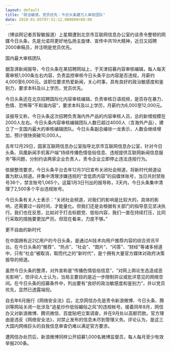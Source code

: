```yaml
---
layout: default
title: "政治敏感、党员优先：今日头条建万人审核团队"
date: 2018-01-05T07:51:12.000000+08:00
---
```


（博谈网记者苏智敏报道）上星期遭到北京市互联网信息办公室约谈责令整顿的网媒今日头条，先是允诺将更好地弘扬主旋律、宣传中共19大精神，近日又招聘2000审稿员，并注明是党员优先。

国内最大审核团队

据澎湃新闻报导，今日头条在某招聘网站上，于天津招募内容审核编辑，每人每天需审核1,000条左右内容，负责监控审核今日头条平台内容是否违规，月薪约4,000至6,000元。该职位要求热爱新闻，关心时事，具有良好的政治敏感度和鉴别力，要求本科及以上学历，党员优先。

今日头条还在北京招聘国际化内容审核编辑，负责审核日语视频，是否存在暴力、色情、恐怖等“不和谐内容”，要求本科及以上学历，月薪约为6,000至12,000元。

该报导又称，今日头条这次招聘负责海内外产品的内容审核人员，总的新增规模在2000人左右。今日头条内容审核编辑团队人数已超过4000人（含海外产品），建立了一支国内最大的审核编辑团队。今日头条副总编徐一龙表示，人数会继续增加，预计很快突破10,000人。

去年12月29日，国家互联网信息办公室指导北京市互联网信息办公室，针对今日头条、凤凰新闻手机客户端“持续传播色情低俗信息、违规提供互联网新闻信息服务”等问题，分别约谈两家企业负责人，责令企业立即停止违法违规行为。

依据整改要求，今日头条平台去年12月31日宣布关闭社会频道，将新时代频道设置为默认频道。并集中清理涉嫌违规的“含低质内容”的自媒体账号，当日共封禁账号36个，禁言账号1,065个。这篇1月3日刊出的报导称，3天内，今日头条集中清理了2,500多个平台违规账号。

今日头条有关人士表示：“关闭社会频道，对我们的影响是比较大的，具体的影响，还需要过一段时间，才能量化。但我们还是会根据有关部门的指导意见坚决执行。我们也在反思，比如对于打击标题党、低俗内容，我们一直在持续打压，比同行采取的措施要更加严厉。但现在看来，力度不够。”

更不自由的新时代

在中国拥有近2亿用户的今日头条，是通过AI技术向用户推荐内容的综合资讯平台。在今日头条的“推荐”、“热点”、“社会”、“图片”、“问答”、“财经”等诸多频道中，只有“社会”被取消，取而代之的“新时代”，是个拥有大量官方媒体对政府决策报导的频道。

虽然今日头条的整肃，对外宣称是“传播色情低俗信息”，“对网上舆论生态造成恶劣影响”，但评论人士认为，当局主要目的是近一步限制异议或批评意见的网络空间。在今日头条的招募条件中，列出要有“良好的政治敏感度和鉴别力”，并以党员优先，显然已透露端倪。

自去年6月施行《网络安全法》后，北京网信办先是责令新浪微博、今日头条、腾训等网站关闭一批涉及“追星炒作低俗媚俗之风”的违规帐号。接着同年8月，网信办又对新浪微博、腾讯微信、百度贴吧立案调查，并在9月处以高额罚款。官方理由是违反《网络安全法》，对禁止发布的信息未尽到管理义务。评论认为，是这三大国内网络巨头的自我信息审查仍难以满足官方要求。

遭网信办处罚后，新浪微博同样公开招募1,000名微博监督员，每人每月至少有效举报200条。

